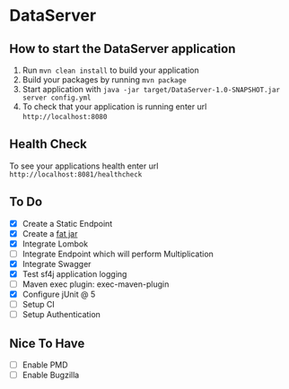 # DataServer

How to start the DataServer application
---

1. Run `mvn clean install` to build your application
1. Build your packages by running `mvn package`
1. Start application with `java -jar target/DataServer-1.0-SNAPSHOT.jar server config.yml`
1. To check that your application is running enter url `http://localhost:8080`

Health Check
---

To see your applications health enter url `http://localhost:8081/healthcheck`


## To Do
- [x] Create a Static Endpoint
- [x] Create a [fat jar](https://www.baeldung.com/executable-jar-with-maven)
- [x] Integrate Lombok
- [ ] Integrate Endpoint which will perform Multiplication
- [x] Integrate Swagger
- [x] Test sf4j application logging
- [ ] Maven exec plugin: exec-maven-plugin
- [x] Configure jUnit @ 5
- [ ] Setup CI
- [ ] Setup Authentication

## Nice To Have
- [ ] Enable PMD
- [ ] Enable Bugzilla  